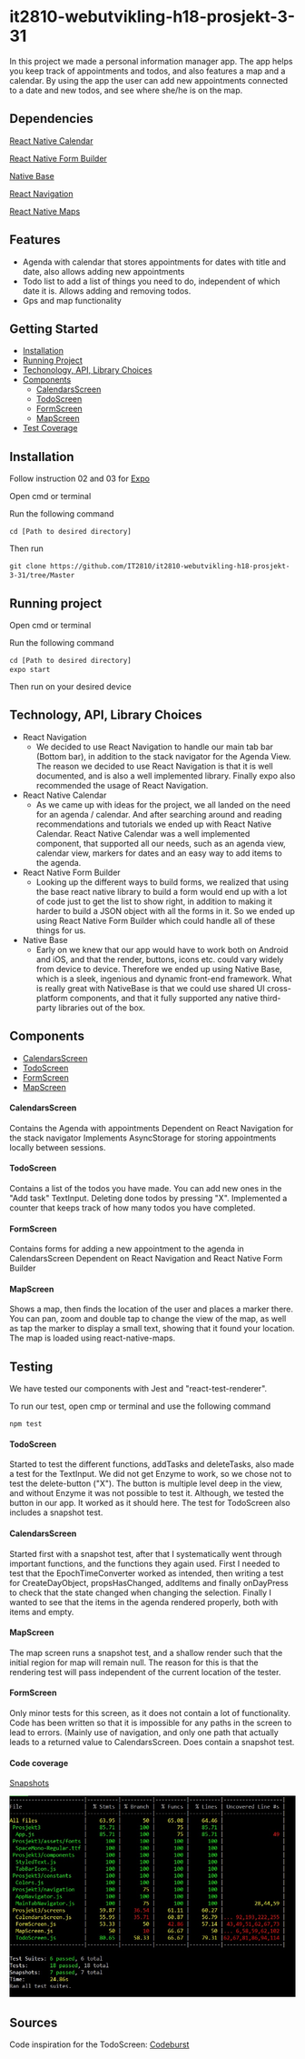 ﻿# it2810-webutvikling-h18-prosjekt-3-31
In this project we made a personal information manager app. The app helps you keep track of appointments and todos, and also features a map and a calendar. By using the app the user can add new appointments connected to a date and new todos, and see where she/he is on the map.

## Dependencies

[React Native Calendar](https://github.com/wix/react-native-calendars)

[React Native Form Builder](https://github.com/bietkul/react-native-form-builder)

[Native Base](https://github.com/GeekyAnts/NativeBase) 

[React Navigation](https://github.com/react-navigation/react-navigation)

[React Native Maps](https://github.com/react-community/react-native-maps)

## Features

* Agenda with calendar that stores appointments for dates with title and date, also allows adding new appointments
* Todo list to add a list of things you need to do, independent of which date it is. Allows adding and removing todos.
* Gps and map functionality

## Getting Started
* [Installation](https://github.com/IT2810/it2810-webutvikling-h18-prosjekt-3-31/blob/master/README.md#installation)
* [Running Project](https://github.com/IT2810/it2810-webutvikling-h18-prosjekt-3-31/blob/master/README.md#running-project)
* [Techonology, API, Library Choices](https://github.com/IT2810/it2810-webutvikling-h18-prosjekt-3-31/blob/master/README.md#technology-api-library-choices)
* [Components](https://github.com/IT2810/it2810-webutvikling-h18-prosjekt-3-31/blob/master/README.md#components)
  - [CalendarsScreen](https://github.com/IT2810/it2810-webutvikling-h18-prosjekt-3-31/blob/master/README.md#calendarsscreen)
  - [TodoScreen](https://github.com/IT2810/it2810-webutvikling-h18-prosjekt-3-31/blob/master/README.md#todoscreen)
  - [FormScreen](https://github.com/IT2810/it2810-webutvikling-h18-prosjekt-3-31/blob/master/README.md#formscreen)
  - [MapScreen](https://github.com/IT2810/it2810-webutvikling-h18-prosjekt-3-31/blob/master/README.md#mapscreen)
* [Test Coverage](https://github.com/IT2810/it2810-webutvikling-h18-prosjekt-3-31/blob/master/README.md#Code-coverage)


## Installation
Follow instruction 02 and 03 for
[Expo](https://expo.io/learn)

Open cmd or terminal

Run the following command
```
cd [Path to desired directory]
```
Then run
```
git clone https://github.com/IT2810/it2810-webutvikling-h18-prosjekt-3-31/tree/Master
```

## Running project
Open cmd or terminal

Run the following command
```
cd [Path to desired directory]
expo start
```
Then run on your desired device

## Technology, API, Library Choices
* React Navigation
  - We decided to use React Navigation to handle our main tab bar (Bottom bar), in addition to the stack navigator for the Agenda View.
  The reason we decided to use React Navigation is that it is well documented, and is also a well implemented library. Finally expo also recommended the usage of React Navigation.
* React Native Calendar
  - As we came up with ideas for the project, we all landed on the need for an agenda / calendar. And after searching around and reading recommendations and tutorials we ended up with React Native Calendar. React Native Calendar was a well implemented component, that supported all our needs, such as an agenda view, calendar view, markers for dates and an easy way to add items to the agenda.
* React Native Form Builder
  - Looking up the different ways to build forms, we realized that using the base react native library to build a form would end up with a lot of code just to get the list to show right, in addition to making it harder to build a JSON object with all the forms in it. So we ended up using React Native Form Builder which could handle all of these things for us. 
* Native Base
  - Early on we knew that our app would have to work both on Android and iOS, and that the render, buttons, icons etc. could vary widely from device to device. Therefore we ended up using Native Base, which is a sleek, ingenious and dynamic front-end framework. What is really great with NativeBase is that we could use shared UI cross-platform components, and that it fully supported any native third-party libraries out of the box.
  
## Components
* [CalendarsScreen](https://github.com/IT2810/it2810-webutvikling-h18-prosjekt-3-31/blob/master/README.md#calendarsscreen)
* [TodoScreen](https://github.com/IT2810/it2810-webutvikling-h18-prosjekt-3-31/blob/master/README.md#todoscreen)
* [FormScreen](https://github.com/IT2810/it2810-webutvikling-h18-prosjekt-3-31/blob/master/README.md#formscreen)
* [MapScreen](https://github.com/IT2810/it2810-webutvikling-h18-prosjekt-3-31/blob/master/README.md#mapscreen)

#### CalendarsScreen
Contains the Agenda with appointments
Dependent on React Navigation for the stack navigator
Implements AsyncStorage for storing appointments locally between sessions.

#### TodoScreen
Contains a list of the todos you have made. You can add new ones in the "Add task" TextInput. Deleting done todos by pressing "X". 
Implemented a counter that keeps track of how many todos you have completed. 

#### FormScreen
Contains forms for adding a new appointment to the agenda in CalendarsScreen
Dependent on React Navigation and React Native Form Builder

#### MapScreen
Shows a map, then finds the location of the user and places a marker there. You can pan, zoom and double tap to change the view of the map, as well as tap the marker to display a small text, showing that it found your location. 
The map is loaded using react-native-maps. 
  
## Testing
We have tested our components with Jest and "react-test-renderer". 

To run our test, open cmp or terminal and use the following command 

```
npm test
```

#### TodoScreen
Started to test the different functions, addTasks and deleteTasks, also made a test for the TextInput. We did not get Enzyme to work, so we chose not to test the delete-button ("X"). The button is multiple level deep in the view, and without Enzyme it was not possible to test it. Although, we tested the button in our app. It worked as it should here. The test for TodoScreen also includes a snapshot test.

#### CalendarsScreen
Started first with a snapshot test, after that I systematically went through important functions, and the functions they again used.
First I needed to test that the EpochTimeConverter worked as intended, then writing a test for CreateDayObject,
propsHasChanged, addItems and finally onDayPress to check that the state changed when changing the selection.
Finally I wanted to see that the items in the agenda rendered properly, both with items and empty.

#### MapScreen
The map screen runs a snapshot test, and a shallow render such that the initial region for map will remain null. The reason for this is that the rendering test will pass independent of the current location of the tester. 

#### FormScreen
Only minor tests for this screen, as it does not contain a lot of functionality. Code has been written so that it is impossible for any paths in the screen to lead to errors. (Mainly use of navigation, and only one path that actually leads to a returned value to CalendarsScreen. Does contain a snapshot test.

#### Code coverage

[Snapshots](https://github.com/IT2810/it2810-webutvikling-h18-prosjekt-3-31/tree/Master/__tests__/__snapshots__)

![Code Coverage](https://github.com/IT2810/it2810-webutvikling-h18-prosjekt-3-31/blob/master/assets/images/Test%20Coverage%20Report.jpg)

## Sources 
Code inspiration for the TodoScreen:
[Codeburst](https://codeburst.io/todo-app-with-react-native-f889e97e398e)
